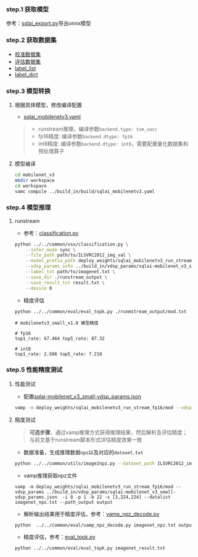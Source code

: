### step.1 获取模型
参考：[sqlai_export.py](./sqlai_export.py)导出onnx模型

### step.2 获取数据集
- [校准数据集](https://image-net.org/challenges/LSVRC/2012/index.php)
- [评估数据集](https://image-net.org/challenges/LSVRC/2012/index.php)
- [label_list](../../common/label/imagenet.txt)
- [label_dict](../../common/label/imagenet1000_clsid_to_human.txt)

### step.3 模型转换
1. 根据具体模型，修改编译配置
    - [sqlai_mobilenetv3.yaml](../build_in/build/sqlai_mobilenetv3.yaml)
    
    > - runstream推理，编译参数`backend.type: tvm_vacc`
    > - fp16精度: 编译参数`backend.dtype: fp16`
    > - int8精度: 编译参数`backend.dtype: int8`，需要配置量化数据集和预处理算子

2. 模型编译

    ```bash
    cd mobilenet_v3
    mkdir workspace
    cd workspace
    vamc compile ../build_in/build/sqlai_mobilenetv3.yaml
    ```

### step.4 模型推理
1. runstream
    - 参考：[classification.py](../../common/vsx/classification.py)
    ```bash
    python ../../common/vsx/classification.py \
        --infer_mode sync \
        --file_path path/to/ILSVRC2012_img_val \
        --model_prefix_path deploy_weights/sqlai_mobilenetv3_run_stream_fp16/mod \
        --vdsp_params_info ../build_in/vdsp_params/sqlai-mobilenet_v3_small-vdsp_params.json \
        --label_txt path/to/imagenet.txt \
        --save_dir ./runstream_output \
        --save_result_txt result.txt \
        --device 0
    ```

    - 精度评估
    ```
    python ../../common/eval/eval_topk.py ./runmstream_output/mod.txt
    ```


    ```
    # mobilenetv3_small_x1.0 模型精度

    # fp16
    top1_rate: 67.464 top5_rate: 87.32

    # int8
    top1_rate: 2.506 top5_rate: 7.218
    ```

### step.5 性能精度测试
1. 性能测试
    - 配置[sqlai-mobilenet_v3_small-vdsp_params.json](../build_in/vdsp_params/sqlai-mobilenet_v3_small-vdsp_params.json)
    ```bash
    vamp -m deploy_weights/sqlai_mobilenetv3_run_stream_fp16/mod --vdsp_params ../build_in/vdsp_params/sqlai-mobilenet_v3_small-vdsp_params.json  -i 8 -p 1 -b 2 -s [3,224,224]
    ```

2. 精度测试
    > **可选步骤**，通过vamp推理方式获得推理结果，然后解析及评估精度；与前文基于runstream脚本形式评估精度效果一致
    
    - 数据准备，生成推理数据`npz`以及对应的`dataset.txt`
    ```bash
    python ../../common/utils/image2npz.py --dataset_path ILSVRC2012_img_val --target_path  input_npz  --text_path imagenet_npz.txt
    ```

    - vamp推理获取npz文件
    ```
    vamp -m deploy_weights/sqlai_mobilenetv3_run_stream_fp16/mod --vdsp_params ../build_in/vdsp_params/sqlai-mobilenet_v3_small-vdsp_params.json  -i 8 -p 1 -b 22 -s [3,224,224] --datalist imagenet_npz.txt --path_output output
    ```

    - 解析输出结果用于精度评估，参考：[vamp_npz_decode.py](../../common/eval/vamp_npz_decode.py)
    ```bash
    python  ../../common/eval/vamp_npz_decode.py imagenet_npz.txt output imagenet_result.txt imagenet.txt
    ```
    
    - 精度评估，参考：[eval_topk.py](../../common/eval/eval_topk.py)
    ```bash
    python ../../common/eval/eval_topk.py imagenet_result.txt
    ```
